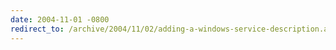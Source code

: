 ```yaml
---
date: 2004-11-01 -0800
redirect_to: /archive/2004/11/02/adding-a-windows-service-description.aspx/
---
```

